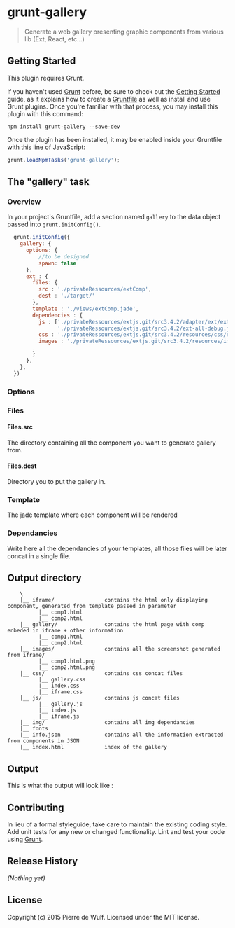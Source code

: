 # grunt-gallery

> Generate a web gallery presenting graphic components from various lib (Ext, React, etc...)

## Getting Started
This plugin requires Grunt.

If you haven't used [Grunt](http://gruntjs.com/) before, be sure to check out the [Getting Started](http://gruntjs.com/getting-started) guide, as it explains how to create a [Gruntfile](http://gruntjs.com/sample-gruntfile) as well as install and use Grunt plugins. Once you're familiar with that process, you may install this plugin with this command:

```shell
npm install grunt-gallery --save-dev
```

Once the plugin has been installed, it may be enabled inside your Gruntfile with this line of JavaScript:

```js
grunt.loadNpmTasks('grunt-gallery');
```

## The "gallery" task

### Overview
In your project's Gruntfile, add a section named `gallery` to the data object passed into `grunt.initConfig()`.

```js
  grunt.initConfig({
    gallery: {
      options: {
          //to be designed
          spawn: false
      },
      ext : {
        files: {
          src : './privateRessources/extComp',
          dest : './target/'
        },
        template : './views/extComp.jade',
        dependencies : {
          js : ['./privateRessources/extjs.git/src3.4.2/adapter/ext/ext-base-debug.js',
                './privateRessources/extjs.git/src3.4.2/ext-all-debug.js'],
          css : './privateRessources/extjs.git/src3.4.2/resources/css/ext-all.css',
          images : './privateRessources/extjs.git/src3.4.2/resources/images/'

        }
      },
    },
  })
```

### Options

### Files

#### Files.src

The directory containing all the component you want to generate gallery from.

#### Files.dest

Directory you to put the gallery in.

### Template

The jade template where each component will be rendered

### Dependancies

Write here all the dependancies of your templates, all those files will be later concat in a single file.

## Output directory

```
    \
    |__ iframe/                contains the html only displaying component, generated from template passed in parameter
          |__ comp1.html
          |__ comp2.html
    |__ gallery/               contains the html page with comp enbeded in iframe + other information
          |__ comp1.html
          |__ comp2.html
    |__ images/                contains all the screenshot generated from iframe/
          |__ comp1.html.png
          |__ comp2.html.png
    |__ css/                   contains css concat files 
          |__ gallery.css
          |__ index.css
          |__ iframe.css
    |__ js/                    contains js concat files
          |__ gallery.js
          |__ index.js
          |__ iframe.js
    |__ img/                   contains all img dependancies
    |__ fonts
    |__ info.json              contains all the information extracted from components in JSON
    |__ index.html             index of the gallery

```

## Output
 
This is what the output will look like :


## Contributing
In lieu of a formal styleguide, take care to maintain the existing coding style. Add unit tests for any new or changed functionality. Lint and test your code using [Grunt](http://gruntjs.com/).

## Release History
_(Nothing yet)_

## License
Copyright (c) 2015 Pierre de Wulf. Licensed under the MIT license.
